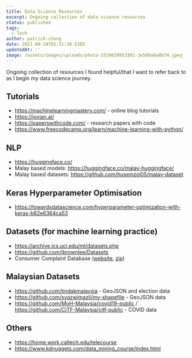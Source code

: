 ```yaml
---
title: Data Science Resources
excerpt: Ongoing collection of data science resources
status: published
tags:
  - Tech
author: patrick-chong
date: 2021-09-24T02:31:10.530Z
updatedAt: ''
image: /assets/images/uploads/photo-1526628953301-3e589a6a8b74.jpeg
---
```


Ongoing collection of resources I found helpful/that I want to refer back to as I begin my data science journey.

## Tutorials

- https://machinelearningmastery.com/ - online blog tutorials
- https://jovian.ai/
- https://paperswithcode.com/ - research papers with code
- https://www.freecodecamp.org/learn/machine-learning-with-python/

## NLP

- https://huggingface.co/
- Malay based models: https://huggingface.co/malay-huggingface/
- Malay based datasets: https://github.com/huseinzol05/malay-dataset

## Keras Hyperparameter Optimisation

- https://towardsdatascience.com/hyperparameter-optimization-with-keras-b82e6364ca53

## Datasets (for machine learning practice)

- https://archive.ics.uci.edu/ml/datasets.php
- https://github.com/jbrownlee/Datasets
- Consumer Complaint Database ([website](https://www.consumerfinance.gov/data-research/consumer-complaints/), [zip](https://files.consumerfinance.gov/ccdb/complaints.csv.zip))

## Malaysian Datasets

- https://github.com/tindakmalaysia - GeoJSON and election data
- https://github.com/syazwimazli/my-shapefile - GeoJSON data
- https://github.com/MoH-Malaysia/covid19-public / https://github.com/CITF-Malaysia/citf-public - COVID data

## Others

- https://home.work.caltech.edu/telecourse
- https://www.kdnuggets.com/data_mining_course/index.html
